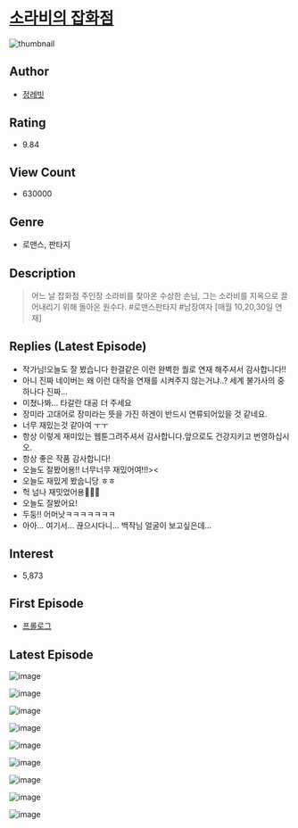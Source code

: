 # [소라비의 잡화점](https://comic.naver.com/bestChallenge/list?titleId=674169)
![thumbnail](https://image-comic.pstatic.net/user_contents_data/challenge_comic/2023/02/13/298930/thumbnail_202x1645ada424e_027a_4e18_91fb_147c031b2a22_00000103.JPEG)

## Author
- [정레빗](https://comic.naver.com/artistTitle?id=298930)

## Rating
- 9.84

## View Count
- 630000

## Genre
- 로맨스, 판타지

## Description
> 어느 날 잡화점 주인장 소라비를 찾아온 수상한 손님, 그는 소라비를 지옥으로 끌어내리기 위해 돌아온 원수다. #로맨스판타지 #남장여자 [매월 10,20,30일 연재]

## Replies (Latest Episode)
- 작가님!오늘도 잘 봤습니다 한결같은 이런 완벽한 퀄로 연재 해주셔서 감사합니다!!
- 아니 진짜 네이버는 왜 이런 대작을 연재를 시켜주지 않는거냐..? 세계 불가사의 중 하나다 진짜...
- 미쳤나봐... 타갈란 대공 더 주세요
- 장미라 고대어로 장미라는 뜻을 가진 하겐이 반드시 연류되어있을 것 같네요.
- 너무 재밌는것 같아여 ㅜㅜ
- 항상 이렇게 재미있는 웹툰그려주셔서 감사합니다.앞으로도 건강지키고 번영하십시오.
- 항상 좋은 작품 감사합니다!
- 오늘도 잘봤어용!! 너무너무 재밌어여!!!><
- 오늘도 재밌게 봤숩니당 ㅎㅎ
- 헉 넘나 재밋었어용🥰🥰🥰
- 오늘도 잘봤어요!
- 두둥!! 어머낫ㅋㅋㅋㅋㅋㅋㅋ
- 아아... 여기서... 끊으시다니... 백작님 얼굴이 보고싶은데...

## Interest
- 5,873

## First Episode
- [프롤로그](https://comic.naver.com/bestChallenge/detail?titleId=674169&no=47)

## Latest Episode
![image](https://image-comic.pstatic.net/user_contents_data/challenge_comic/2023/05/25/298930/upload_7291949249378530609.jpeg)

![image](https://image-comic.pstatic.net/user_contents_data/challenge_comic/2023/05/21/298930/upload_7005176829940294245.jpeg)

![image](https://image-comic.pstatic.net/user_contents_data/challenge_comic/2023/05/20/298930/upload_3906137529629554278.jpeg)

![image](https://image-comic.pstatic.net/user_contents_data/challenge_comic/2023/05/21/298930/upload_4050768379984883768.jpeg)

![image](https://image-comic.pstatic.net/user_contents_data/challenge_comic/2023/05/20/298930/upload_3905853670862053684.jpeg)

![image](https://image-comic.pstatic.net/user_contents_data/challenge_comic/2023/05/21/298930/upload_7148163893212623924.jpeg)

![image](https://image-comic.pstatic.net/user_contents_data/challenge_comic/2023/05/21/298930/upload_3905858254427927345.jpeg)

![image](https://image-comic.pstatic.net/user_contents_data/challenge_comic/2023/05/20/298930/upload_3559022799561515876.jpeg)

![image](https://image-comic.pstatic.net/user_contents_data/challenge_comic/2023/05/22/298930/upload_3774971299288527670.jpeg)
